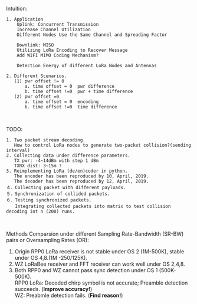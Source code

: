 Intuition:

    1. Application
        Uplink: Concurrent Transmission  
        Increase Channel Utilization
        Different Nodes Use the Same Channel and Spreading Factor

        Downlink: MISO
        Utilizing LoRa Encoding to Recover Message
        Add WIFI MIMO Coding Mechanism?

        Detection Energy of different LoRa Nodes and Antennas
    
    2. Different Scenarios.
       (1) pwr offset != 0 
           a. time offset = 0  pwr difference    
           b. time offset !=0  pwr + time difference
       (2) pwr offset =0
           a. time offset = 0  encoding
           b. time offset !=0  time difference
    
</br>

TODO:

    1. Two packet stream decoding.
       How to control LoRa nodes to generate two-packet collision?(sending interval)
    2. Collecting data under difference parameters.
       TX pwr: -4~14dBm with step 1 dBm
       TXRX dist: 3~15m ?
    3. Reimplementing LoRa (de/en)coder in python.
       The encoder has been reproduced by 10, April, 2019.
       The decoder has been reproduced by 12, April, 2019.
    ４．Collecting packet with different payloads.
    ５．Synchronization of collided packets.
    ６．Testing synchronized packets.
    　　Integrating collected packets into matrix to test collision decoding int n (200) runs. 

</br>

Methods Comparsion under different Sampling Rate-Bandwidth (SR-BW) pairs or Oversampling Rates (OR):

   1. Origin RPP0 LoRa receiver is not stable under OS 2 (1M-500K), stable under OS 4,8.(1M -250/125K).
   2. WZ LoRaBee receiver and FFT receiver can work well under OS 2,4,8.
   3. Both RPP0 and WZ cannot pass sync detection under OS 1 (500K-500K).<br/>
      RPP0 LoRa: Decoded chirp symbol is not accurate; Preamble detection succeeds. (**Improve accuracy!**)<br/>
      WZ: Preabmle detection fails. (**Find reason!**)<br/>


    
    
